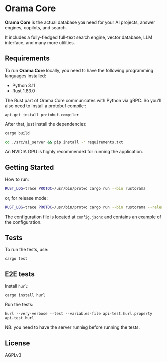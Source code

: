 # Orama Core

**Orama Core** is the actual database you need for your AI projects, answer engines, copilots, and search.

It includes a fully-fledged full-text search engine, vector database, LLM interface, and many more utilities.

## Requirements

To run **Orama Core** locally, you need to have the following programming languages installed:

- Python 3.11
- Rust 1.83.0

The Rust part of Orama Core communicates with Python via gRPC. So you'll also need to install a protobuf compiler:

```bash
apt-get install protobuf-compiler
```

After that, just install the dependencies:

```bash
cargo build
```

```bash
cd ./src/ai_server && pip install -r requirements.txt
```

An NVIDIA GPU is highly recommended for running the application.

## Getting Started

How to run:
```bash
RUST_LOG=trace PROTOC=/usr/bin/protoc cargo run --bin rustorama
```
or, for release mode:
```bash
RUST_LOG=trace PROTOC=/usr/bin/protoc cargo run --bin rustorama --release
```

The configuration file is located at `config.jsonc` and contains an example of the configuration.

## Tests

To run the tests, use:
```bash
cargo test
```

## E2E tests

Install `hurl`:
```
cargo install hurl
```

Run the tests:
```
hurl --very-verbose --test --variables-file api-test.hurl.property api-test.hurl
```

NB: you need to have the server running before running the tests.

## License

AGPLv3